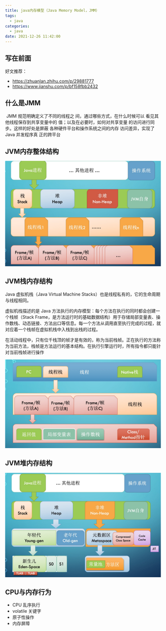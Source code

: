 ```yaml
---
title: java内存模型（Java Memory Model，JMM）
tags:
  - java
categories:
  - java
date: 2021-12-26 11:42:00
---
```


## 写在前面

好文推荐：

* https://zhuanlan.zhihu.com/p/29881777
* https://www.jianshu.com/p/bf158fbb2432

## 什么是JMM

​		JMM 规范明确定义了不同的线程之 间，通过哪些方式，在什么时候可以 看见其他线程保存到共享变量中的 值；以及在必要时，如何对共享变量 的访问进行同步。这样的好处是屏蔽 各种硬件平台和操作系统之间的内存 访问差异，实现了 Java 并发程序真 正的跨平台

## JVM内存整体结构

![image-20211226215311353](./img/jvm1.png)

## JVM栈内存结构

Java 虚拟机栈（Java Virtual Machine Stacks）也是线程私有的，它的生命周期与线程相同。

虚拟机栈描述的是 Java 方法执行的内存模型：每个方法在执行的同时都会创建一个栈帧（Stack Frame，是方法运行时的基础数据结构）用于存储局部变量表、操作数栈、动态链接、方法出口等信息。每一个方法从调用直至执行完成的过程，就对应着一个栈帧在虚拟机栈中入栈到出栈的过程。

在活动线程中，只有位千栈顶的帧才是有效的，称为当前栈帧。正在执行的方法称为当前方法，栈帧是方法运行的基本结构。在执行引擎运行时，所有指令都只能针对当前栈帧进行操作

![image-20211226215446437](./img\jvm2.png)

## JVM堆内存结构

![image-20211226215559377](.\img\jvm3.png)

## CPU与内存行为

* CPU 乱序执行 
* volatile 关键字 
* 原子性操作 
* 内存屏障

